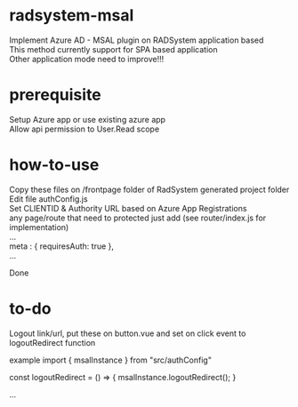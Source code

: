 # radsystem-msal
Implement Azure AD - MSAL plugin on RADSystem application based<br/>
This method currently support for SPA based application<br/>
Other application mode need to improve!!!<br/>

# prerequisite
Setup Azure app or use existing azure app<br/>
Allow api permission to User.Read scope

# how-to-use
Copy these files on /frontpage folder of RadSystem generated project folder<br/>
Edit file authConfig.js<br/>
Set CLIENTID & Authority URL based on Azure App Registrations<br/>
any page/route that need to protected just add (see router/index.js for implementation) <br/>
...<br/>
meta : {	requiresAuth: true }, <br/>
...<br/>

Done

# to-do
Logout link/url, put these on button.vue and set on click event to logoutRedirect function

example
import { msalInstance } from "src/authConfig"

const logoutRedirect = () => {
  msalInstance.logoutRedirect();
}

...

